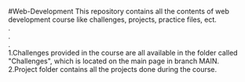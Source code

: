 #Web-Development
This repository contains all the contents of web development course like challenges, projects, practice files, ect.<br>
.<br>
.<br>
.<br>
1.Challenges provided in the course are all available in the folder called "Challenges", which is located on the main page in branch MAIN.<br>
2.Project folder contains all the projects done during the course.<br>
